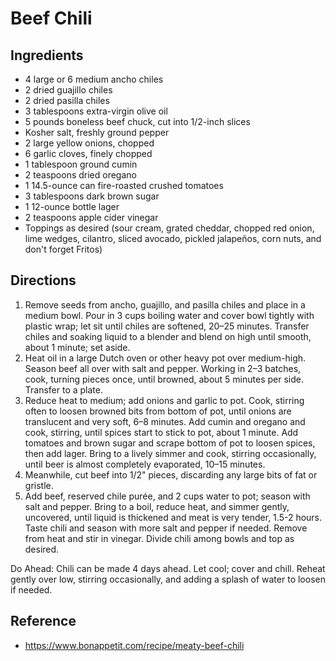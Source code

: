 # Beef Chili

## Ingredients
* 4 large or 6 medium ancho chiles
* 2 dried guajillo chiles
* 2 dried pasilla chiles
* 3 tablespoons extra-virgin olive oil
* 5 pounds boneless beef chuck, cut into 1/2-inch slices
* Kosher salt, freshly ground pepper
* 2 large yellow onions, chopped
* 6 garlic cloves, finely chopped
* 1 tablespoon ground cumin
* 2 teaspoons dried oregano
* 1 14.5-ounce can fire-roasted crushed tomatoes
* 3 tablespoons dark brown sugar
* 1 12-ounce bottle lager
* 2 teaspoons apple cider vinegar
* Toppings as desired (sour cream, grated cheddar, chopped red onion, lime wedges, cilantro, sliced avocado, pickled jalapeños, corn nuts, and don't forget Fritos)

## Directions
1. Remove seeds from ancho, guajillo, and pasilla chiles and place in a medium bowl. Pour in 3 cups boiling water and cover bowl tightly with plastic wrap; let sit until chiles are softened, 20–25 minutes. Transfer chiles and soaking liquid to a blender and blend on high until smooth, about 1 minute; set aside.
2. Heat oil in a large Dutch oven or other heavy pot over medium-high. Season beef all over with salt and pepper. Working in 2–3 batches, cook, turning pieces once, until browned, about 5 minutes per side. Transfer to a plate.
3. Reduce heat to medium; add onions and garlic to pot. Cook, stirring often to loosen browned bits from bottom of pot, until onions are translucent and very soft, 6–8 minutes. Add cumin and oregano and cook, stirring, until spices start to stick to pot, about 1 minute. Add tomatoes and brown sugar and scrape bottom of pot to loosen spices, then add lager. Bring to a lively simmer and cook, stirring occasionally, until beer is almost completely evaporated, 10–15 minutes.
4. Meanwhile, cut beef into 1/2" pieces, discarding any large bits of fat or gristle.
5. Add beef, reserved chile purée, and 2 cups water to pot; season with salt and pepper. Bring to a boil, reduce heat, and simmer gently, uncovered, until liquid is thickened and meat is very tender, 1.5-2 hours. Taste chili and season with more salt and pepper if needed. Remove from heat and stir in vinegar. Divide chili among bowls and top as desired.


Do Ahead: Chili can be made 4 days ahead. Let cool; cover and chill. Reheat gently over low, stirring occasionally, and adding a splash of water to loosen if needed.

## Reference
* https://www.bonappetit.com/recipe/meaty-beef-chili
